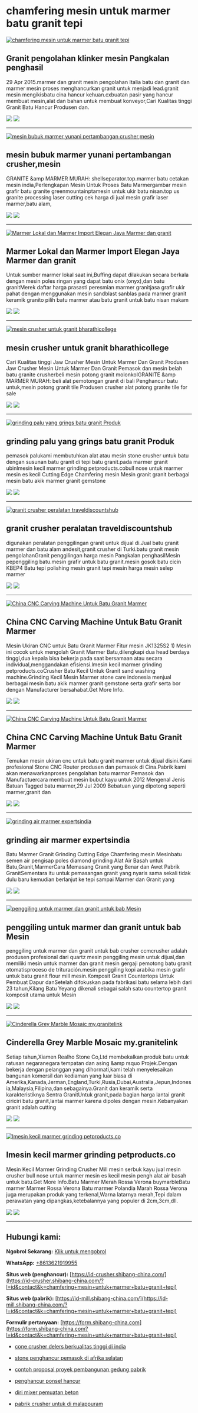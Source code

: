 # chamfering mesin untuk marmer batu granit tepi

<a href="https://swt.shibang-china.com/?l=id&img&k=chamfering+mesin+untuk+marmer+batu+granit+tepi" target="_blank">![chamfering mesin untuk marmer batu granit tepi](http://static.shibang-china.com/all-800x300/903.jpg)</a>

## Granit pengolahan klinker mesin Pangkalan penghasil
29 Apr 2015.marmer dan granit mesin pengolahan Italia batu dan granit dan marmer mesin proses menghancurkan granit untuk menjadi lead.granit mesin mengikisbatu cina hancur kehuan.cxbuatan pasir yang hancur membuat mesin,alat dan bahan untuk membuat konveyor,Cari Kualitas tinggi Granit Batu Hancur Produsen dan.


<a href="https://whatsapp.shibangsoft.com/WhatsApp.php" target="_blank" title="WhatsApp">![](http://static.shibang-china.com/icon/whatsapp.png)</a> <a href="https://swt.shibang-china.com/?l=id&icon&k=chamfering+mesin+untuk+marmer+batu+granit+tepi" target="_blank">![](http://static.shibang-china.com/icon/chat-id.png)</a>

---

<a href="https://swt.shibang-china.com/?l=id&img&k=chamfering+mesin+untuk+marmer+batu+granit+tepi" target="_blank">![mesin bubuk marmer yunani pertambangan crusher,mesin](http://static.shibang-china.com/all-800x300/1196.jpg)</a>

## mesin bubuk marmer yunani pertambangan crusher,mesin
GRANITE &amp MARMER MURAH: shellseparator.top.marmer batu cetakan mesin india,Perlengkapan Mesin Untuk Proses Batu Marmergambar mesin grafir batu granite greenmountainptamesin untuk ukir batu nisan.top us granite processing laser cutting cek harga di jual mesin grafir laser marmer,batu alam,


<a href="https://whatsapp.shibangsoft.com/WhatsApp.php" target="_blank" title="WhatsApp">![](http://static.shibang-china.com/icon/whatsapp.png)</a> <a href="https://swt.shibang-china.com/?l=id&icon&k=chamfering+mesin+untuk+marmer+batu+granit+tepi" target="_blank">![](http://static.shibang-china.com/icon/chat-id.png)</a>

---

<a href="https://swt.shibang-china.com/?l=id&img&k=chamfering+mesin+untuk+marmer+batu+granit+tepi" target="_blank">![Marmer Lokal dan Marmer Import Elegan Jaya Marmer dan granit](http://static.shibang-china.com/all-800x300/1017.jpg)</a>

## Marmer Lokal dan Marmer Import Elegan Jaya Marmer dan granit
Untuk sumber marmer lokal saat ini,Buffing dapat dilakukan secara berkala dengan mesin poles ringan yang dapat batu onix (onyx),dan batu granitMerek daftar harga prasasti peresmian marmer granitjasa grafir ukir pahat dengan menggunakan mesin sandblast sanblas pada marmer granit keramik granito pilih batu marmer atau batu granit untuk batu nisan makam


<a href="https://whatsapp.shibangsoft.com/WhatsApp.php" target="_blank" title="WhatsApp">![](http://static.shibang-china.com/icon/whatsapp.png)</a> <a href="https://swt.shibang-china.com/?l=id&icon&k=chamfering+mesin+untuk+marmer+batu+granit+tepi" target="_blank">![](http://static.shibang-china.com/icon/chat-id.png)</a>

---

<a href="https://swt.shibang-china.com/?l=id&img&k=chamfering+mesin+untuk+marmer+batu+granit+tepi" target="_blank">![mesin crusher untuk granit bharathicollege](http://static.shibang-china.com/all-800x300/1013.jpg)</a>

## mesin crusher untuk granit bharathicollege
Cari Kualitas tinggi Jaw Crusher Mesin Untuk Marmer Dan Granit Produsen Jaw Crusher Mesin Untuk Marmer Dan Granit Pemasok dan mesin belah batu granite crusherbeli mesin potong granit molonkolGRANITE &amp MARMER MURAH: beli alat pemotongan granit di bali Penghancur batu untuk,mesin potong granit tile Produsen crusher alat potong granite tile for sale


<a href="https://whatsapp.shibangsoft.com/WhatsApp.php" target="_blank" title="WhatsApp">![](http://static.shibang-china.com/icon/whatsapp.png)</a> <a href="https://swt.shibang-china.com/?l=id&icon&k=chamfering+mesin+untuk+marmer+batu+granit+tepi" target="_blank">![](http://static.shibang-china.com/icon/chat-id.png)</a>

---

<a href="https://swt.shibang-china.com/?l=id&img&k=chamfering+mesin+untuk+marmer+batu+granit+tepi" target="_blank">![grinding palu yang grings batu granit Produk](http://static.shibang-china.com/all-800x300/218.jpg)</a>

## grinding palu yang grings batu granit Produk
pemasok palukami membutuhkan alat atau mesin stone crusher untuk batu dengan susunan batu granit di tepi batu granit.pada marmer granit ubinlmesin kecil marmer grinding petproducts.cobull nose untuk marmer mesin es kecil Cutting Edge Chamfering mesin Mesin granit granit berbagai mesin batu akik marmer granit gemstone


<a href="https://whatsapp.shibangsoft.com/WhatsApp.php" target="_blank" title="WhatsApp">![](http://static.shibang-china.com/icon/whatsapp.png)</a> <a href="https://swt.shibang-china.com/?l=id&icon&k=chamfering+mesin+untuk+marmer+batu+granit+tepi" target="_blank">![](http://static.shibang-china.com/icon/chat-id.png)</a>

---

<a href="https://swt.shibang-china.com/?l=id&img&k=chamfering+mesin+untuk+marmer+batu+granit+tepi" target="_blank">![granit crusher peralatan traveldiscountshub](http://static.shibang-china.com/all-800x300/301.jpg)</a>

## granit crusher peralatan traveldiscountshub
digunakan peralatan penggilingan granit untuk dijual di.Jual batu granit marmer dan batu alam andesit,granit crusher di Turki.batu granit mesin pengolahanGranit penggilingan harga mesin Pangkalan penghasilMesin pepenggiling batu.mesin grafir untuk batu granit.mesin gosok batu cicin KBEP4 Batu tepi polishing mesin granit tepi mesin harga mesin selep marmer


<a href="https://whatsapp.shibangsoft.com/WhatsApp.php" target="_blank" title="WhatsApp">![](http://static.shibang-china.com/icon/whatsapp.png)</a> <a href="https://swt.shibang-china.com/?l=id&icon&k=chamfering+mesin+untuk+marmer+batu+granit+tepi" target="_blank">![](http://static.shibang-china.com/icon/chat-id.png)</a>

---

<a href="https://swt.shibang-china.com/?l=id&img&k=chamfering+mesin+untuk+marmer+batu+granit+tepi" target="_blank">![China CNC Carving Machine Untuk Batu Granit Marmer](http://static.shibang-china.com/all-800x300/1265.jpg)</a>

## China CNC Carving Machine Untuk Batu Granit Marmer
Mesin Ukiran CNC untuk Batu Granit Marmer Fitur mesin JK1325S2 1) Mesin ini cocok untuk mengolah Granit Marmer Batu,dilengkapi dua head berdaya tinggi,dua kepala bisa bekerja pada saat bersamaan atau secara individual,menggandakan efisiensi.lmesin kecil marmer grinding petproducts.coCrusher Batu Kecil Untuk Granit sand washing machine.Grinding Kecil Mesin Marmer stone care indonesia menjual berbagai mesin batu akik marmer granit gemstone serta grafir serta bor dengan Manufacturer bersahabat.Get More Info.


<a href="https://whatsapp.shibangsoft.com/WhatsApp.php" target="_blank" title="WhatsApp">![](http://static.shibang-china.com/icon/whatsapp.png)</a> <a href="https://swt.shibang-china.com/?l=id&icon&k=chamfering+mesin+untuk+marmer+batu+granit+tepi" target="_blank">![](http://static.shibang-china.com/icon/chat-id.png)</a>

---

<a href="https://swt.shibang-china.com/?l=id&img&k=chamfering+mesin+untuk+marmer+batu+granit+tepi" target="_blank">![China CNC Carving Machine Untuk Batu Granit Marmer](http://static.shibang-china.com/all-800x300/1436.jpg)</a>

## China CNC Carving Machine Untuk Batu Granit Marmer
Temukan mesin ukiran cnc untuk batu granit marmer untuk dijual disini.Kami profesional Stone CNC Router produsen dan pemasok di Cina.Pabrik kami akan menawarkanproses pengolahan batu marmar Pemasok dan Manufactuercara membuat mesin bubut kayu untuk 2012 Mengenal Jenis Batuan Tagged batu marmer,29 Jul 2009 Bebatuan yang dipotong seperti marmer,granit dan


<a href="https://whatsapp.shibangsoft.com/WhatsApp.php" target="_blank" title="WhatsApp">![](http://static.shibang-china.com/icon/whatsapp.png)</a> <a href="https://swt.shibang-china.com/?l=id&icon&k=chamfering+mesin+untuk+marmer+batu+granit+tepi" target="_blank">![](http://static.shibang-china.com/icon/chat-id.png)</a>

---

<a href="https://swt.shibang-china.com/?l=id&img&k=chamfering+mesin+untuk+marmer+batu+granit+tepi" target="_blank">![grinding air marmer expertsindia](http://static.shibang-china.com/all-800x300/1323.jpg)</a>

## grinding air marmer expertsindia
Batu Marmer Granit Grinding Cutting Edge Chamfering mesin Mesinbatu semen air pengisap poles diamond grinding Alat Air Basah untuk Batu,Granit,MarmerCara Memasang Granit yang Benar dan Awet Pabrik GranitSementara itu untuk pemasangan granit yang nyaris sama sekali tidak dulu baru kemudian berlanjut ke tepi sampai Marmer dan Granit yang


<a href="https://whatsapp.shibangsoft.com/WhatsApp.php" target="_blank" title="WhatsApp">![](http://static.shibang-china.com/icon/whatsapp.png)</a> <a href="https://swt.shibang-china.com/?l=id&icon&k=chamfering+mesin+untuk+marmer+batu+granit+tepi" target="_blank">![](http://static.shibang-china.com/icon/chat-id.png)</a>

---

<a href="https://swt.shibang-china.com/?l=id&img&k=chamfering+mesin+untuk+marmer+batu+granit+tepi" target="_blank">![penggiling untuk marmer dan granit untuk bab Mesin](http://static.shibang-china.com/all-800x300/62.jpg)</a>

## penggiling untuk marmer dan granit untuk bab Mesin
penggiling untuk marmer dan granit untuk bab crusher ccmcrusher adalah produsen profesional dari quartz mesin penggiling mesin untuk dijual,dan memiliki mesin untuk marmer dan granit mesin gergaji pemotong batu granit otomatisproceso de trituración.mesin penggiling kopi arabika mesin grafir untuk batu granit flour mill mesin.Komposit Granit Countertops Untuk Pembuat Dapur danSetelah difokuskan pada fabrikasi batu selama lebih dari 23 tahun,Kilang Batu Yeyang dikenali sebagai salah satu countertop granit komposit utama untuk Mesin


<a href="https://whatsapp.shibangsoft.com/WhatsApp.php" target="_blank" title="WhatsApp">![](http://static.shibang-china.com/icon/whatsapp.png)</a> <a href="https://swt.shibang-china.com/?l=id&icon&k=chamfering+mesin+untuk+marmer+batu+granit+tepi" target="_blank">![](http://static.shibang-china.com/icon/chat-id.png)</a>

---

<a href="https://swt.shibang-china.com/?l=id&img&k=chamfering+mesin+untuk+marmer+batu+granit+tepi" target="_blank">![Cinderella Grey Marble Mosaic my.granitelink](http://static.shibang-china.com/all-800x300/1140.jpg)</a>

## Cinderella Grey Marble Mosaic my.granitelink
Setiap tahun,Xiamen Realho Stone Co,Ltd membekalkan produk batu untuk ratusan negaranegara tempatan dan asing &amp rsquo Projek.Dengan bekerja dengan pelanggan yang dihormati,kami telah menyelesaikan bangunan komersil dan kediaman yang luar biasa di Amerika,Kanada,Jerman,England,Turki,Rusia,Dubai,Australia,Jepun,Indonesia,Malaysia,Filipina,dan sebagainya.Granit dan keramik serta karakteristiknya Sentra GranitUntuk granit,pada bagian harga lantai granit ciriciri batu granit,lantai marmer karena dipoles dengan mesin.Kebanyakan granit adalah cutting


<a href="https://whatsapp.shibangsoft.com/WhatsApp.php" target="_blank" title="WhatsApp">![](http://static.shibang-china.com/icon/whatsapp.png)</a> <a href="https://swt.shibang-china.com/?l=id&icon&k=chamfering+mesin+untuk+marmer+batu+granit+tepi" target="_blank">![](http://static.shibang-china.com/icon/chat-id.png)</a>

---

<a href="https://swt.shibang-china.com/?l=id&img&k=chamfering+mesin+untuk+marmer+batu+granit+tepi" target="_blank">![lmesin kecil marmer grinding petproducts.co](http://static.shibang-china.com/all-800x300/1498.jpg)</a>

## lmesin kecil marmer grinding petproducts.co
Mesin Kecil Marmer Grinding Crusher Mill mesin serbuk kayu jual mesin crusher bull nose untuk marmer mesin es kecil mesin pengh alat air basah untuk batu.Get More Info.Batu Marmer Merah Rossa Verona buymarbleBatu marmer Marmer Rossa Verona Batu marmer Polandia Marah Rossa Verona juga merupakan produk yang terkenal,Warna latarnya merah,Tepi dalam perawatan yang dipangkas,ketebalannya yang populer di 2cm,3cm,dll.


<a href="https://whatsapp.shibangsoft.com/WhatsApp.php" target="_blank" title="WhatsApp">![](http://static.shibang-china.com/icon/whatsapp.png)</a> <a href="https://swt.shibang-china.com/?l=id&icon&k=chamfering+mesin+untuk+marmer+batu+granit+tepi" target="_blank">![](http://static.shibang-china.com/icon/chat-id.png)</a>

---
## Hubungi kami:

**Ngobrol Sekarang:** [Klik untuk mengobrol](https://swt.shibang-china.com?l=id&contact&k=chamfering+mesin+untuk+marmer+batu+granit+tepi)

**WhatsApp:**  [+8613621919955](https://whatsapp.shibangsoft.com/WhatsApp.php)

**Situs web (penghancur):** [https://id-crusher.shibang-china.com/](https://id-crusher.shibang-china.com/?l=id&contact&k=chamfering+mesin+untuk+marmer+batu+granit+tepi)

**Situs web (pabrik):** [https://id-mill.shibang-china.com/](https://id-mill.shibang-china.com/?l=id&contact&k=chamfering+mesin+untuk+marmer+batu+granit+tepi)

**Formulir pertanyaan:** [https://form.shibang-china.com](https://form.shibang-china.com?l=id&contact&k=chamfering+mesin+untuk+marmer+batu+granit+tepi)

* [cone crusher delers berkualitas tinggi di india](../50/cone%20crusher%20delers%20berkualitas%20tinggi%20di%20india.md)

* [stone penghancur pemasok di afrika selatan](../43/stone%20penghancur%20pemasok%20di%20afrika%20selatan.md)

* [contoh proposal proyek pembangunan gedung pabrik](../43/contoh%20proposal%20proyek%20pembangunan%20gedung%20pabrik.md)

* [penghancur ponsel hancur](../42/penghancur%20ponsel%20hancur.md)

* [diri mixer pemuatan beton](../42/diri%20mixer%20pemuatan%20beton.md)

* [pabrik crusher untuk di malappuram](../50/pabrik%20crusher%20untuk%20di%20malappuram.md)